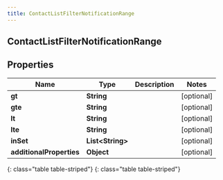 ```yaml
---
title: ContactListFilterNotificationRange
---
```

## ContactListFilterNotificationRange


## Properties

| Name | Type | Description | Notes |
| ------------ | ------------- | ------------- | ------------- |
| **gt** | **String** |  |  [optional] |
| **gte** | **String** |  |  [optional] |
| **lt** | **String** |  |  [optional] |
| **lte** | **String** |  |  [optional] |
| **inSet** | **List&lt;String&gt;** |  |  [optional] |
| **additionalProperties** | **Object** |  |  [optional] |
{: class="table table-striped"}
{: class="table table-striped"}


